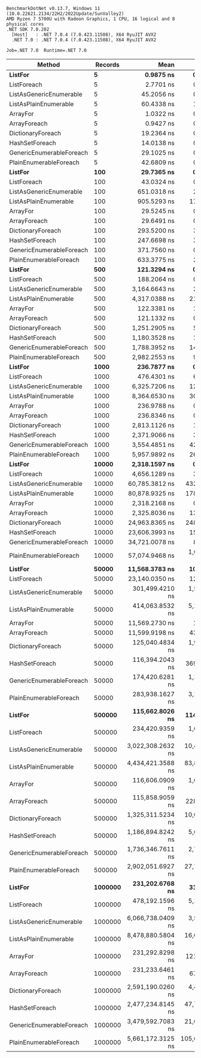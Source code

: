 ```

BenchmarkDotNet v0.13.7, Windows 11 (10.0.22621.2134/22H2/2022Update/SunValley2)
AMD Ryzen 7 5700U with Radeon Graphics, 1 CPU, 16 logical and 8 physical cores
.NET SDK 7.0.202
  [Host]   : .NET 7.0.4 (7.0.423.11508), X64 RyuJIT AVX2
  .NET 7.0 : .NET 7.0.4 (7.0.423.11508), X64 RyuJIT AVX2

Job=.NET 7.0  Runtime=.NET 7.0  

```
|                   Method | Records |              Mean |           Error |          StdDev |       Gen0 |  Allocated |
|------------------------- |-------- |------------------:|----------------:|----------------:|-----------:|-----------:|
|                  **ListFor** |       **5** |         **0.9875 ns** |       **0.0411 ns** |       **0.0384 ns** |          **-** |          **-** |
|              ListForeach |       5 |         2.7701 ns |       0.0158 ns |       0.0148 ns |          - |          - |
|  ListAsGenericEnumerable |       5 |        45.2056 ns |       0.1784 ns |       0.1669 ns |     0.0191 |       40 B |
|    ListAsPlainEnumerable |       5 |        60.4338 ns |       1.2417 ns |       1.4300 ns |     0.0764 |      160 B |
|                 ArrayFor |       5 |         1.0322 ns |       0.0479 ns |       0.0492 ns |          - |          - |
|             ArrayForeach |       5 |         0.9427 ns |       0.0203 ns |       0.0170 ns |          - |          - |
|        DictionaryForeach |       5 |        19.2364 ns |       0.2173 ns |       0.2032 ns |          - |          - |
|           HashSetForeach |       5 |        14.0138 ns |       0.1463 ns |       0.1297 ns |          - |          - |
| GenericEnumerableForeach |       5 |        29.1025 ns |       0.2364 ns |       0.2212 ns |     0.0191 |       40 B |
|   PlainEnumerableForeach |       5 |        42.6809 ns |       0.8615 ns |       0.8846 ns |     0.0765 |      160 B |
|                  **ListFor** |     **100** |        **29.7365 ns** |       **0.1359 ns** |       **0.1135 ns** |          **-** |          **-** |
|              ListForeach |     100 |        43.0324 ns |       0.2257 ns |       0.1884 ns |          - |          - |
|  ListAsGenericEnumerable |     100 |       651.0318 ns |       2.7561 ns |       2.5781 ns |     0.0191 |       40 B |
|    ListAsPlainEnumerable |     100 |       905.5293 ns |      17.1402 ns |      23.4617 ns |     1.1663 |     2440 B |
|                 ArrayFor |     100 |        29.5245 ns |       0.0330 ns |       0.0293 ns |          - |          - |
|             ArrayForeach |     100 |        29.6491 ns |       0.0265 ns |       0.0235 ns |          - |          - |
|        DictionaryForeach |     100 |       293.5200 ns |       3.1482 ns |       2.9448 ns |          - |          - |
|           HashSetForeach |     100 |       247.6698 ns |       3.9599 ns |       3.7041 ns |          - |          - |
| GenericEnumerableForeach |     100 |       371.7560 ns |       0.4780 ns |       0.4472 ns |     0.0191 |       40 B |
|   PlainEnumerableForeach |     100 |       633.3775 ns |       2.3230 ns |       1.9398 ns |     1.1663 |     2440 B |
|                  **ListFor** |     **500** |       **121.3294 ns** |       **0.1781 ns** |       **0.1487 ns** |          **-** |          **-** |
|              ListForeach |     500 |       188.2064 ns |       0.8668 ns |       0.7684 ns |          - |          - |
|  ListAsGenericEnumerable |     500 |     3,164.6643 ns |       2.7722 ns |       2.3149 ns |     0.0191 |       40 B |
|    ListAsPlainEnumerable |     500 |     4,317.0388 ns |      21.7741 ns |      16.9998 ns |     5.7526 |    12040 B |
|                 ArrayFor |     500 |       122.3381 ns |       1.3803 ns |       1.2912 ns |          - |          - |
|             ArrayForeach |     500 |       121.1332 ns |       0.0954 ns |       0.0796 ns |          - |          - |
|        DictionaryForeach |     500 |     1,251.2905 ns |       5.2859 ns |       4.6858 ns |          - |          - |
|           HashSetForeach |     500 |     1,180.3528 ns |       1.7615 ns |       1.5615 ns |          - |          - |
| GenericEnumerableForeach |     500 |     1,788.3952 ns |      14.4872 ns |      13.5514 ns |     0.0191 |       40 B |
|   PlainEnumerableForeach |     500 |     2,982.2553 ns |       9.5279 ns |       7.9562 ns |     5.7564 |    12040 B |
|                  **ListFor** |    **1000** |       **236.7877 ns** |       **0.0449 ns** |       **0.0350 ns** |          **-** |          **-** |
|              ListForeach |    1000 |       476.4301 ns |       6.5970 ns |       6.1709 ns |          - |          - |
|  ListAsGenericEnumerable |    1000 |     6,325.7206 ns |      12.4536 ns |      10.3993 ns |     0.0153 |       40 B |
|    ListAsPlainEnumerable |    1000 |     8,364.6530 ns |      30.3466 ns |      23.6927 ns |    11.4899 |    24040 B |
|                 ArrayFor |    1000 |       236.9788 ns |       0.3847 ns |       0.3004 ns |          - |          - |
|             ArrayForeach |    1000 |       236.8346 ns |       0.0716 ns |       0.0635 ns |          - |          - |
|        DictionaryForeach |    1000 |     2,813.1126 ns |       1.5346 ns |       1.4354 ns |          - |          - |
|           HashSetForeach |    1000 |     2,371.9066 ns |       3.5742 ns |       2.9846 ns |          - |          - |
| GenericEnumerableForeach |    1000 |     3,554.4851 ns |      42.2219 ns |      39.4944 ns |     0.0191 |       40 B |
|   PlainEnumerableForeach |    1000 |     5,957.9892 ns |      26.7502 ns |      22.3376 ns |    11.4899 |    24040 B |
|                  **ListFor** |   **10000** |     **2,318.1597 ns** |       **0.2457 ns** |       **0.2178 ns** |          **-** |          **-** |
|              ListForeach |   10000 |     4,656.1289 ns |       3.0105 ns |       2.3504 ns |          - |          - |
|  ListAsGenericEnumerable |   10000 |    60,785.3812 ns |     432.6277 ns |     383.5132 ns |          - |       40 B |
|    ListAsPlainEnumerable |   10000 |    80,878.9325 ns |     178.0718 ns |     148.6980 ns |   114.7461 |   240040 B |
|                 ArrayFor |   10000 |     2,318.2168 ns |       0.3325 ns |       0.2947 ns |          - |          - |
|             ArrayForeach |   10000 |     2,325.8036 ns |      13.7213 ns |      11.4579 ns |          - |          - |
|        DictionaryForeach |   10000 |    24,963.8365 ns |     248.6426 ns |     220.4152 ns |          - |          - |
|           HashSetForeach |   10000 |    23,606.3993 ns |      15.5296 ns |      14.5264 ns |          - |          - |
| GenericEnumerableForeach |   10000 |    34,721.0078 ns |       8.0145 ns |       6.6925 ns |          - |       40 B |
|   PlainEnumerableForeach |   10000 |    57,074.9468 ns |   1,023.5033 ns |     907.3090 ns |   114.7461 |   240040 B |
|                  **ListFor** |   **50000** |    **11,568.3783 ns** |      **10.3076 ns** |       **9.6418 ns** |          **-** |          **-** |
|              ListForeach |   50000 |    23,140.0350 ns |      12.8460 ns |      10.7270 ns |          - |          - |
|  ListAsGenericEnumerable |   50000 |   301,499.4210 ns |   1,517.4560 ns |   1,345.1852 ns |          - |       40 B |
|    ListAsPlainEnumerable |   50000 |   414,063.8532 ns |   5,107.6647 ns |   4,527.8117 ns |   573.7305 |  1200040 B |
|                 ArrayFor |   50000 |    11,569.2730 ns |       1.4147 ns |       1.1045 ns |          - |          - |
|             ArrayForeach |   50000 |    11,599.9198 ns |      43.7063 ns |      40.8829 ns |          - |          - |
|        DictionaryForeach |   50000 |   125,040.4834 ns |   1,901.0458 ns |   1,778.2394 ns |          - |          - |
|           HashSetForeach |   50000 |   116,394.2043 ns |     369.0860 ns |     327.1851 ns |          - |          - |
| GenericEnumerableForeach |   50000 |   174,420.6281 ns |   1,132.0933 ns |   1,003.5712 ns |          - |       40 B |
|   PlainEnumerableForeach |   50000 |   283,938.1627 ns |   3,186.8432 ns |   2,825.0535 ns |   573.7305 |  1200040 B |
|                  **ListFor** |  **500000** |   **115,662.8026 ns** |     **114.1001 ns** |     **101.1468 ns** |          **-** |          **-** |
|              ListForeach |  500000 |   234,420.9359 ns |   1,680.7054 ns |   1,572.1328 ns |          - |          - |
|  ListAsGenericEnumerable |  500000 | 3,022,308.2632 ns |  10,492.7929 ns |   8,761.9573 ns |          - |       42 B |
|    ListAsPlainEnumerable |  500000 | 4,434,421.3588 ns |  83,800.3035 ns | 180,388.9939 ns |  5734.3750 | 12000045 B |
|                 ArrayFor |  500000 |   116,606.0909 ns |   1,013.4052 ns |     947.9398 ns |          - |          - |
|             ArrayForeach |  500000 |   115,858.9059 ns |     228.7989 ns |     202.8242 ns |          - |          - |
|        DictionaryForeach |  500000 | 1,325,311.5234 ns |  10,042.4903 ns |   9,393.7517 ns |          - |        1 B |
|           HashSetForeach |  500000 | 1,186,894.8242 ns |   5,663.4456 ns |   5,020.4970 ns |          - |        1 B |
| GenericEnumerableForeach |  500000 | 1,736,346.7611 ns |   2,753.2441 ns |   2,149.5519 ns |          - |       41 B |
|   PlainEnumerableForeach |  500000 | 2,902,051.6927 ns |  27,728.8932 ns |  25,937.6239 ns |  5738.2813 | 12000042 B |
|                  **ListFor** | **1000000** |   **231,202.6768 ns** |      **31.5023 ns** |      **27.9260 ns** |          **-** |          **-** |
|              ListForeach | 1000000 |   478,192.1596 ns |   5,163.1124 ns |   4,576.9647 ns |          - |          - |
|  ListAsGenericEnumerable | 1000000 | 6,066,738.0409 ns |   3,530.0601 ns |   2,947.7601 ns |          - |       45 B |
|    ListAsPlainEnumerable | 1000000 | 8,478,880.5804 ns |  16,042.5931 ns |  14,221.3409 ns | 11468.7500 | 24000049 B |
|                 ArrayFor | 1000000 |   231,292.8298 ns |     121.2219 ns |     101.2258 ns |          - |          - |
|             ArrayForeach | 1000000 |   231,233.6461 ns |      67.5700 ns |      59.8990 ns |          - |          - |
|        DictionaryForeach | 1000000 | 2,591,190.0260 ns |   4,480.0627 ns |   4,190.6534 ns |          - |        2 B |
|           HashSetForeach | 1000000 | 2,477,234.8145 ns |  47,770.9472 ns |  46,917.4576 ns |          - |        2 B |
| GenericEnumerableForeach | 1000000 | 3,479,592.7083 ns |  21,653.4088 ns |  20,254.6120 ns |          - |       42 B |
|   PlainEnumerableForeach | 1000000 | 5,661,172.3125 ns | 105,621.1835 ns | 141,001.2462 ns | 11476.5625 | 24000045 B |
